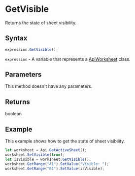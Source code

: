 # GetVisible

Returns the state of sheet visibility.

## Syntax

```javascript
expression.GetVisible();
```

`expression` - A variable that represents a [ApiWorksheet](../ApiWorksheet.md) class.

## Parameters

This method doesn't have any parameters.

## Returns

boolean

## Example

This example shows how to get the state of sheet visibility.

```javascript editor-
let worksheet = Api.GetActiveSheet();
worksheet.SetVisible(true);
let isVisible = worksheet.GetVisible();
worksheet.GetRange("A1").SetValue("Visible: ");
worksheet.GetRange("B1").SetValue(isVisible);
```
